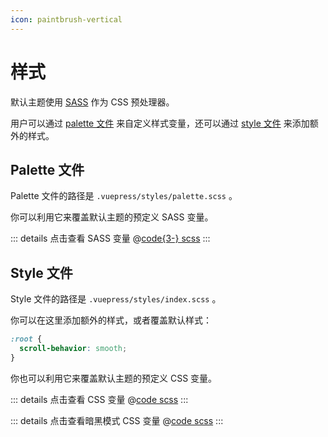 ```yaml
---
icon: paintbrush-vertical
---
```


# 样式

<NpmBadge package="@vuepress/theme-default" />

默认主题使用 [SASS](https://sass-lang.com/) 作为 CSS 预处理器。

用户可以通过 [palette 文件](#palette-文件) 来自定义样式变量，还可以通过 [style 文件](#style-文件) 来添加额外的样式。

## Palette 文件

Palette 文件的路径是 `.vuepress/styles/palette.scss` 。

你可以利用它来覆盖默认主题的预定义 SASS 变量。

::: details 点击查看 SASS 变量
@[code{3-} scss](@vuepress/theme-default/src/client/styles/_variables.scss)
:::

## Style 文件

Style 文件的路径是 `.vuepress/styles/index.scss` 。

你可以在这里添加额外的样式，或者覆盖默认样式：

```scss
:root {
  scroll-behavior: smooth;
}
```

你也可以利用它来覆盖默认主题的预定义 CSS 变量。

::: details 点击查看 CSS 变量
@[code scss](@vuepress/theme-default/src/client/styles/vars.scss)
:::

::: details 点击查看暗黑模式 CSS 变量
@[code scss](@vuepress/theme-default/src/client/styles/vars-dark.scss)
:::
